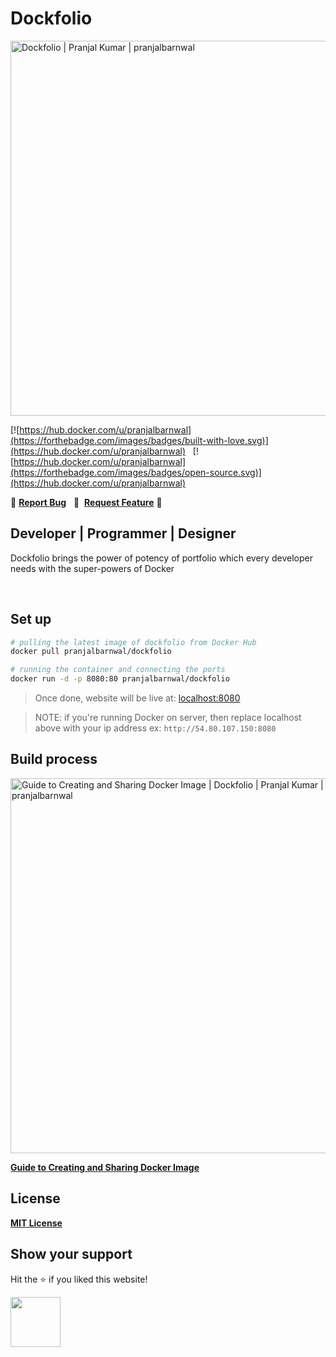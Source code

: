 # Dockfolio
<img src="https://cdn.hashnode.com/res/hashnode/image/upload/v1702367398185/496e4ee7-b075-4a80-8a65-53ce6fef8898.png?auto=compress,format&format=webp" alt="Dockfolio | Pranjal Kumar | pranjalbarnwal" width="600" />


[![https://hub.docker.com/u/pranjalbarnwal](https://forthebadge.com/images/badges/built-with-love.svg)](https://hub.docker.com/u/pranjalbarnwal) &nbsp;
[![https://hub.docker.com/u/pranjalbarnwal](https://forthebadge.com/images/badges/open-source.svg)](https://hub.docker.com/u/pranjalbarnwal) &nbsp;
<br>

🔹
<a href="https://github.com/pranjal-barnwal/dockfolio/issues">**Report Bug**</a> &nbsp;
🔹&nbsp;
<a href="https://github.com/pranjal-barnwal/dockfolio/issues">**Request Feature**</a>
🔹




## Developer | Programmer | Designer 
Dockfolio brings the power of potency of portfolio which every developer needs with the super-powers of Docker

<br>

## Set up
```bash
# pulling the latest image of dockfolio from Docker Hub
docker pull pranjalbarnwal/dockfolio

# running the container and connecting the ports
docker run -d -p 8080:80 pranjalbarnwal/dockfolio
```

> Once done, website will be live at: [localhost:8080](http://localhost:8080)

> NOTE: if you're running Docker on server, then replace localhost above with your ip address
ex: `http://54.80.107.150:8080`

## Build process
<a href="https://pranjal-barnwal.hashnode.dev/dockfolio-unveiled-comprehensive-guide-to-creating-and-sharing-docker-image" alt="Dockfolio Unveiled: Comprehensive Guide to Creating and Sharing Docker Image">
<img src="https://cdn.hashnode.com/res/hashnode/image/upload/v1702880321094/8396409a-8184-4377-bcf7-2176ae96902d.png" alt="Guide to Creating and Sharing Docker Image | Dockfolio | Pranjal Kumar | pranjalbarnwal" width="600" />
</a>

[**Guide to Creating and Sharing Docker Image**](https://pranjal-barnwal.hashnode.dev/dockfolio-unveiled-comprehensive-guide-to-creating-and-sharing-docker-image)


## License
[**MIT License**](https://github.com/pranjal-barnwal/dockfolio/blob/main/license)


## **Show your support**
Hit the ⭐ if you liked this website!

<img src="https://media.giphy.com/media/mGcNjsfWAjY5AEZNw6/giphy.gif" width="80">

